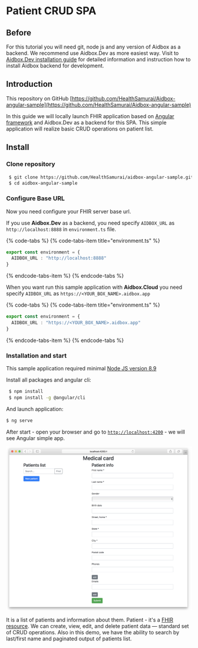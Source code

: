# Patient CRUD SPA

## Before

For this tutorial you will need git, node js and any version of Aidbox as a backend. We recommend use Aidbox.Dev as more easiest way. Visit to [Aidbox.Dev installation guide]() for detailed information and instruction how to install Aidbox backend for development.

## Introduction

This repository on GitHub [https://github.com/HealthSamurai/Aidbox-angular-sample](https://github.com/HealthSamurai/Aidbox-angular-sample)

In this guide we will locally launch FHIR application based on  [Angular framework](https://angular.io) and Aidbox.Dev as a backend for this SPA. This simple application will realize basic CRUD operations on patient list.

## Install

### Clone repository

```bash
 $ git clone https://github.com/HealthSamurai/aidbox-angular-sample.git
 $ cd aidbox-angular-sample
```

### Configure Base URL

Now you need configure your FHIR server base url.

If you use **Aidbox.Dev** as a backend, you need specify `AIDBOX_URL` as `http://localhost:8888` in `environment.ts` file.

{% code-tabs %}
{% code-tabs-item title="environment.ts" %}
```typescript
export const environment = {
  AIDBOX_URL : "http://localhost:8888"
}
```
{% endcode-tabs-item %}
{% endcode-tabs %}

When you want run this sample application with **Aidbox.Cloud** you need specify `AIDBOX_URL` as `https://<YOUR_BOX_NAME>.aidbox.app`

{% code-tabs %}
{% code-tabs-item title="environment.ts" %}
```typescript
export const environment = {
  AIDBOX_URL : "https://<YOUR_BOX_NAME>.aidbox.app"
}
```
{% endcode-tabs-item %}
{% endcode-tabs %}

### Installation and start

This sample application required minimal [Node JS version 8.9](https://nodejs.org/en/)

Install all packages and angular cli:

```bash
 $ npm install
 $ npm install -g @angular/cli
```

And launch application:

```bash
$ ng serve
```

After start - open your browser and go to [`http://localhost:4200`](http://localhost:4200) - we will see Angular simple app.

![](../.gitbook/assets/screenshot-2018-10-18-17.16.29%20%281%29.png)

It is a list of patients and information about them. Patient - it's a [FHIR resource](https://www.hl7.org/fhir/resourcelist.html). We can create, view, edit, and delete patient data — standard set of CRUD operations. Also in this demo, we have the ability to search by last/first name and paginated output of patients list.

